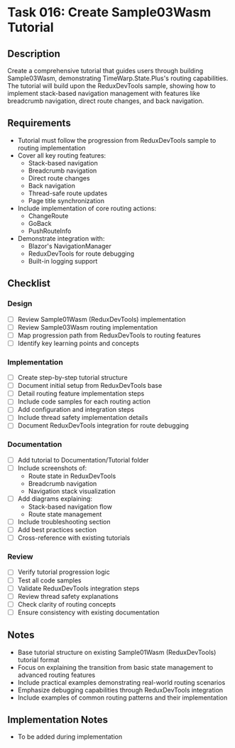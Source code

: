 # Task 016: Create Sample03Wasm Tutorial

## Description

Create a comprehensive tutorial that guides users through building Sample03Wasm, demonstrating TimeWarp.State.Plus's routing capabilities. The tutorial will build upon the ReduxDevTools sample, showing how to implement stack-based navigation management with features like breadcrumb navigation, direct route changes, and back navigation.

## Requirements

- Tutorial must follow the progression from ReduxDevTools sample to routing implementation
- Cover all key routing features:
  * Stack-based navigation
  * Breadcrumb navigation
  * Direct route changes
  * Back navigation
  * Thread-safe route updates
  * Page title synchronization
- Include implementation of core routing actions:
  * ChangeRoute
  * GoBack
  * PushRouteInfo
- Demonstrate integration with:
  * Blazor's NavigationManager
  * ReduxDevTools for route debugging
  * Built-in logging support

## Checklist

### Design
- [ ] Review Sample01Wasm (ReduxDevTools) implementation
- [ ] Review Sample03Wasm routing implementation
- [ ] Map progression path from ReduxDevTools to routing features
- [ ] Identify key learning points and concepts

### Implementation
- [ ] Create step-by-step tutorial structure
- [ ] Document initial setup from ReduxDevTools base
- [ ] Detail routing feature implementation steps
- [ ] Include code samples for each routing action
- [ ] Add configuration and integration steps
- [ ] Include thread safety implementation details
- [ ] Document ReduxDevTools integration for route debugging

### Documentation
- [ ] Add tutorial to Documentation/Tutorial folder
- [ ] Include screenshots of:
  * Route state in ReduxDevTools
  * Breadcrumb navigation
  * Navigation stack visualization
- [ ] Add diagrams explaining:
  * Stack-based navigation flow
  * Route state management
- [ ] Include troubleshooting section
- [ ] Add best practices section
- [ ] Cross-reference with existing tutorials

### Review
- [ ] Verify tutorial progression logic
- [ ] Test all code samples
- [ ] Validate ReduxDevTools integration steps
- [ ] Review thread safety explanations
- [ ] Check clarity of routing concepts
- [ ] Ensure consistency with existing documentation

## Notes

- Base tutorial structure on existing Sample01Wasm (ReduxDevTools) tutorial format
- Focus on explaining the transition from basic state management to advanced routing features
- Include practical examples demonstrating real-world routing scenarios
- Emphasize debugging capabilities through ReduxDevTools integration
- Include examples of common routing patterns and their implementation

## Implementation Notes

- To be added during implementation
